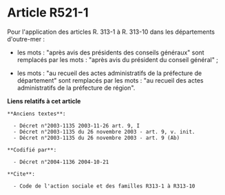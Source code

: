 # Article R521-1

Pour l'application des articles R. 313-1 à R. 313-10 dans les départements d'outre-mer :

- les mots : "après avis des présidents des conseils généraux" sont remplacés par les mots : "après avis du président du
conseil général" ;

- les mots : "au recueil des actes administratifs de la préfecture de département" sont remplacés par les mots : "au recueil
des actes administratifs de la préfecture de région".

**Liens relatifs à cet article**

	**Anciens textes**:

	  - Décret n°2003-1135 2003-11-26 art. 9, I
	  - Décret n°2003-1135 du 26 novembre 2003 - art. 9, v. init.
	  - Décret n°2003-1135 du 26 novembre 2003 - art. 9 (Ab)

	**Codifié par**:

	  - Décret n°2004-1136 2004-10-21

	**Cite**:

	  - Code de l'action sociale et des familles R313-1 à R313-10
